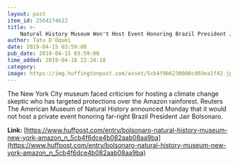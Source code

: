 ```yaml
---
layout: post
item_id: 2564174612
title: >-
    Natural History Museum Won't Host Event Honoring Brazil President Jair Bolsonaro
author: Tatu D'Oquei
date: 2019-04-15 03:59:00
pub_date: 2019-04-15 03:59:00
time_added: 2019-04-18 22:24:18
category: 
image: https://img.huffingtonpost.com/asset/5cb4f9b6230000c003ea1f42.jpeg?cache=616ojwf711&ops=1910_1000
---
```


The New York City museum faced criticism for hosting a climate change skeptic who has targeted protections over the Amazon rainforest. Reuters The American Museum of Natural History announced Monday that it would not host a private event honoring far-right Brazil President Jair Bolsonaro.

**Link:** [https://www.huffpost.com/entry/bolsonaro-natural-history-museum-new-york-amazon_n_5cb4f6dce4b082aab08aa9ba](https://www.huffpost.com/entry/bolsonaro-natural-history-museum-new-york-amazon_n_5cb4f6dce4b082aab08aa9ba)

